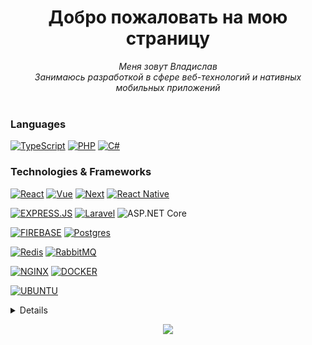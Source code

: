 <h1 align="center">Добро пожаловать на мою страницу</h1>

<p align="center">
    <i>
        Меня зовут Владислав<br>
        Занимаюсь разработкой в сфере веб-технологий и нативных мобильных приложений<br>
    </i><br>
</p>

### Languages
[![TypeScript](https://img.shields.io/badge/TypeScript-007ACC?style=for-the-badge&logo=typescript&logoColor=white)](https://github.com/seelentov)
[![PHP](https://img.shields.io/badge/php-%23777BB4.svg?style=for-the-badge&logo=php&logoColor=white)](https://github.com/seelentov)
[![C#](https://img.shields.io/badge/c%23-%23239120.svg?style=for-the-badge&logo=csharp&logoColor=white)](https://github.com/seelentov)
 
### Technologies & Frameworks
[![React](https://img.shields.io/badge/-ReactJs-61DAFB?logo=react&logoColor=333333&style=for-the-badge)](https://github.com/seelentov)
[![Vue](https://img.shields.io/badge/Vue.js-35495E?style=for-the-badge&logo=vuedotjs&logoColor=4FC08D)](https://github.com/seelentov)
[![Next](https://img.shields.io/badge/next.js-000000?style=for-the-badge&logo=nextdotjs&logoColor=white)](https://github.com/seelentov)
[![React Native](https://img.shields.io/badge/react_native-%2320232a.svg?style=for-the-badge&logo=react&logoColor=%2361DAFB)](https://github.com/seelentov)

[![EXPRESS.JS](https://img.shields.io/badge/express.js-%23404d59.svg?style=for-the-badge&logo=express&logoColor=%2361DAFB)](https://github.com/seelentov)
[![Laravel](https://img.shields.io/badge/laravel-%23FF2D20.svg?style=for-the-badge&logo=laravel&logoColor=white)](https://github.com/seelentov)
![ASP.NET Core](https://img.shields.io/badge/ASP.NET%20Core-5C2D91?style=for-the-badge&logo=.net&logoColor=white)

[![FIREBASE](https://img.shields.io/badge/Firebase-039BE5?style=for-the-badge&logo=Firebase&logoColor=white)](https://github.com/seelentov)
[![Postgres](https://img.shields.io/badge/postgres-%23316192.svg?style=for-the-badge&logo=postgresql&logoColor=white)](https://github.com/seelentov)

[![Redis](https://img.shields.io/badge/Redis-DC382D?style=for-the-badge&logo=redis&logoColor=white)](https://github.com/seelentov)
[![RabbitMQ](https://img.shields.io/static/v1?message=RabbitMQ&logo=rabbitmq&label=&color=FF6600&logoColor=white&labelColor=&style=for-the-badge)](https://github.com/seelentov)

[![NGINX](https://img.shields.io/badge/Nginx-009639?logo=nginx&logoColor=white&style=for-the-badge)](https://github.com/seelentov)
[![DOCKER](https://img.shields.io/badge/docker-257bd6?style=for-the-badge&logo=docker&logoColor=white)](https://github.com/seelentov)

[![UBUNTU](https://img.shields.io/badge/Ubuntu-E95420?style=for-the-badge&logo=ubuntu&logoColor=white)](https://github.com/seelentov)


<details>
<p align="center">
  <a href="https://github.com/seelentov">
    <img src="http://github-profile-summary-cards.vercel.app/api/cards/profile-details?username=seelentov&theme=aura" />
  </a>
  <a href="https://github.com/seelentov">
    <img src="http://github-profile-summary-cards.vercel.app/api/cards/stats?username=seelentov&theme=aura" />
  </a>
  <a href="https://github.com/seelentov">
    <img src="http://github-profile-summary-cards.vercel.app/api/cards/productive-time?username=seelentov&theme=aura&utcOffset=8" />
  </a>

</p>
</details>

<p align="center">
  <a href="https://github.com/seelentov">
    <img src="https://komarev.com/ghpvc/?username=seelentov&color=orange&style=flat)" />
  </a>
</p>
